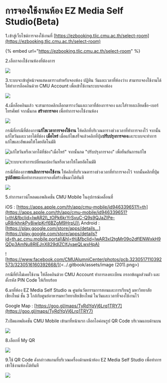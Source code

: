 # การจองใช้งานห้อง EZ Media Self Studio(Beta)

1.เข้าสู่เว็บไซต์การจองใช้งานที่ [https://ezbooking.tlic.cmu.ac.th/select-room](https://ezbooking.tlic.cmu.ac.th/select-room)

{% embed url="https://ezbooking.tlic.cmu.ac.th/select-room" %}

2.เลือกจองใช้งานห้องที่ต้องการ

![](<../.gitbook/assets/image (212).png>)

3.ระบบจะเข้าสู่หน้าจอแสดงตารางสำหรับจองห้อง ปฏิทิน วันและเวลาที่ห้องว่าง สามารถจองใช้งานได้ ให้ทำการล็อคอินด้วย CMU Account เพื่อเข้าใช้งานระบบจองห้อง

![](<../.gitbook/assets/image (208).png>)

4.เมื่อล็อคอินแล้ว จะสามารถคลิกเลือกตารางวันและเวลาที่ต้องการจอง และใส่รายละเอียดชื่อ-เบอร์โทรศัพท์ จากนั้นกด **สร้างการจอง** เพื่อทำการจองใช้งานห้อง

![](<../.gitbook/assets/image (210).png>)

กรณีที่กรณีที่ต้องการ**แก้ไขเวลาการจองใช้งาน** ให้คลิกที่บริเวณตารางช่วงเวลาที่ทำการจองไว้ จากนั้นแก้ไขวันและเวลาได้ที่ช่อง **เมื่อไหร่** เมื่อแก้ไขเสร็จแล้วคลิกที่ปุ่ม**ปรับปรุงการจอง**และระบบจะทำการแก้ไขและอัพเดตให้โดยอัตโนมัติ

![แก้ไขวันหรือเวลาได้ที่ช่อง"เมื่อไหร่" จากนั้นกด "ปรับปรุงการจอง" เพื่อยืนยันการแก้ไข](<../.gitbook/assets/image (209).png>)

![ระบบจะทำการเปลี่ยนแปลงวันหรือเวลาให้โดยอัตโนมัติ](<../.gitbook/assets/image (213).png>)

กรณีที่ต้องการ**ยกเลิกการจองใช้งาน** ให้คลิกที่บริเวณตารางช่วงเวลาที่ทำการจองไว้ จากนั้นคลิกที่ปุ่ม**รูปถังขยะ**เพื่อทำการลบการจองที่สร้างขึ้นมาได้ทันที

![](<../.gitbook/assets/image (206).png>)

5.ทำการดาวน์โหลดแอพลิเคชั่น CMU Mobile ในอุปกรณ์เคลื่อนที่

iOS : [https://apps.apple.com/th/app/cmu-mobile/id946339651?l=th](https://apps.apple.com/th/app/cmu-mobile/id946339651?l=th\&fbclid=IwAR2I\_tOPk6krYrSvuC-Q9s9QJaZIPe-uR8rkhnkPy8iwlpKrf6BZgM9HrpU)\
Android : [https://play.google.com/store/apps/details...](https://play.google.com/store/apps/details?id=th.ac.cmu.mobile.portal\&hl=th\&fbclid=IwAR3xI2tgMr09o2dflENWxkH9QDp3AmNu8RlEJnX829dlZClfJyaeQLwxHpA)

![https://www.facebook.com/CMUAlumniCenter/photos/pcb.3230517110392573/3230516160392668/](<../.gitbook/assets/image (201).png>)

กรณีที่ยังไม่เคยใช้งาน ให้ล็อคอินด้วย CMU Account ทำการลงทะเบียน กรอกข้อมูลส่วนตัว และตั้งรหัส PIN Code ให้เรียบร้อย

6.มาที่ห้อง EZ Media Self Studio ณ ศูนย์นวัตกรรมการสอนและการเรียนรู้ มหาวิทยาลัยเชียงใหม่ ชั้น 3 ใกล้กับศูนย์อาหารมหาวิทยาลัยเชียงใหม่ ในวันและเวลาที่จองใช้งานไว้

Google Map : [https://goo.gl/maps/TyRdYqVj6Lrq1TRY7](https://goo.gl/maps/TyRdYqVj6Lrq1TRY7)

7.เปิดแอพลิเคชั่น CMU Mobile เข้ามาที่หน้าแรก เลือกไอค่อนรูป QR Code บริเวณแถบด้านบน

![](<../.gitbook/assets/image (202).png>)

8.เลือกที่ My QR&#x20;

![](<../.gitbook/assets/image (200).png>)

9.ใช้ QR Code ดังกล่าวสแกนที่บริเวณเครื่องด้านหน้าห้อง EZ Media Self Studio เพื่อทำการเข้าใช้งานห้องได้ทันที

![](<../.gitbook/assets/image (212) (1).png>)
